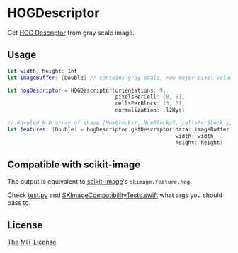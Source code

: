 # HOGDescriptor

Get [HOG Descriptor](https://en.wikipedia.org/wiki/Histogram_of_oriented_gradients) from gray scale image.

## Usage

```swift
let width, height: Int
let imageBuffer: [Double] // contains gray scale, row major pixel values

let hogDescriptor = HOGDescriptor(orientations: 9,
                                  pixelsPerCell: (8, 8),
                                  cellsPerBlock: (3, 3),
                                  normalization: .l2Hys)

// Raveled N-D array of shape [NumBlocksY, NumBlocksX, cellsPerBlock.y, cellsPerBlock.x, Orientations].
let features: [Double] = hogDescriptor.getDescriptor(data: imageBuffer,
                                                     width: width, 
                                                     height: height)
```

## Compatible with scikit-image
The output is equivalent to [scikit-image](https://github.com/scikit-image/scikit-image)'s `skimage.feature.hog`.

Check [test.py](https://github.com/t-ae/hog-feature-extractor/blob/master/test.py) and [SKImageCompatibilityTests.swift](https://github.com/t-ae/hog-descriptor/blob/master/Tests/HOGDescriptorTests/SKImageCompatibilityTests.swift) what args you should pass to.

## License

[The MIT License](https://github.com/t-ae/hog-feature-extractor/blob/master/LICENSE)